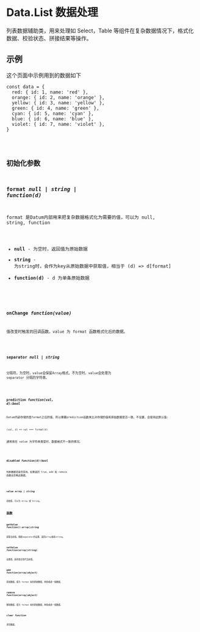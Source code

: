 # Data.List 数据处理

列表数据辅助类，用来处理如 Select，Table 等组件在复杂数据情况下，格式化数据、校验状态、拼接结果等操作。


## 示例

这个页面中示例用到的数据如下
```
const data = {
  red: { id: 1, name: 'red' },
  orange: { id: 2, name: 'orange' },
  yellow: { id: 3, name: 'yellow' },
  green: { id: 4, name: 'green' },
  cyan: { id: 5, name: 'cyan' },
  blue: { id: 6, name: 'blue' },
  violet: { id: 7, name: 'violet' },
}
```
<code name="example" />

## 初始化参数

### format  *null | string | function(d)*
format 是Datum内部用来把复杂数据格式化为需要的值，可以为 null, string, function

- **null** - 为空时，返回值为原始数据
- **string** - 为string时，会作为key从原始数据中获取值，相当于 (d) => d\[format]
- **function(d)** - d 为单条原始数据

<code name="format" />

### onChange *function(value)*
值改变时触发的回调函数。value 为 format 函数格式化后的数据。

<code name="onchange" />

### separator *null | string*
分隔符。为空时，value会保留Array格式。不为空时，value会处理为 separator 分隔的字符串。

<code name="separator" />

### prediction *function(val, d):bool*
Datum内部存储的是format之后的值，所以需要prediction函数来比对存储的值和原始数据是否一致。不设置，会使用此默认值:
```
(val, d) => val === format(d)
```

通常用在 value 为字符串类型时，数据格式不一致的情况。

<code name="prediction" />

### disabled *function(d):bool*
判断数据项是否禁用。如果返回 true，add 和 remove 函数会忽略此数据。

<code name="disabled" />

### value *array | string*
初始值，可以为 Array 或 String。

## 函数

### getValue *function():array|string*
获取当前值。根据separator的设置，返回array或者string。

### setValue *function(array|string)*
设置值。新的值会替代当前值。

### add *function(array|object)*
添加数据。值为 format 前的原始数据，单条或者一组数据。

### remove *function(array|object)*
移除数据。值为 format 前的原始数据，单条或者一组数据。

### clear *function*
清空数据。
